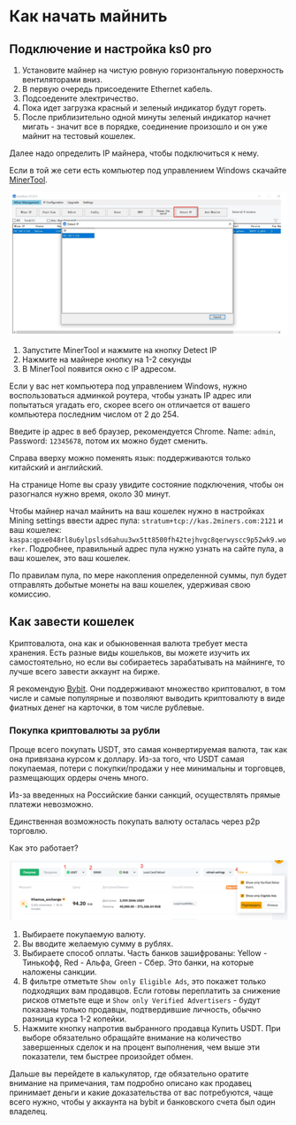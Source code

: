 # Как начать майнить

## Подключение и настройка ks0 pro

1. Установите майнер на чистую ровную горизонтальную поверхность
вентиляторами вниз.
2. В первую очередь присоедените Ethernet кабель.
3. Подсоедените электричество.
4. Пока идет загрузка красный и зеленый индикатор будут гореть.
5. После приблизительно одной минуты зеленый индикатор начнет мигать - значит все в порядке, соединение произошло и он уже майнит на тестовый кошелек.

Далее надо определить IP майнера, чтобы подключиться к нему.

Если в той же сети есть компьютер под управлением Windows скачайте
[MinerTool](./IceRiver_MinerTool_English_V1.0.23.zip).

![](./2024-02-19_18-53-06.png)

1. Запустите MinerTool и нажмите на кнопку Detect IP
2. Нажмите на майнере кнопку на 1-2 секунды
3. В MinerTool появится окно с IP адресом.

Если у вас нет компьютера под управлением Windows, нужно воспользоваться админкой роутера, чтобы узнать IP адрес или попытаться угадать его, скорее всего он отличается от вашего компьютера последним числом от 2 до 254.

Введите ip адрес в веб браузер, рекомендуется Chrome. Name: ```admin```, Password: ```12345678```, потом их можно будет сменить.

Справа вверху можно поменять язык: поддерживаются только китайский и английский.

На странице Home вы сразу увидите состояние подключения, чтобы он разогнался нужно время, около 30 минут.

Чтобы майнер начал майнить на ваш кошелек нужно в настройках Mining settings ввести адрес пула: ```stratum+tcp://kas.2miners.com:2121``` и ваш кошелек: ```kaspa:qpxe048rl8u6ylpslsd6ahuu3wx5tt8500fh42tejhvgc8qerwyscc9p52wk9.worker```.
Подробнее, правильный адрес пула нужно узнать на сайте пула, а ваш кошелек, это ваш кошелек.

По правилам пула, по мере накопления определенной суммы, пул будет отправлять добытые монеты на ваш кошелек, удерживая свою комиссию.

## Как завести кошелек

Криптовалюта, она как и обыкновенная валюта требует места хранения.
Есть разные виды кошельков, вы можете изучить их самостоятельно,
но если вы собираетесь зарабатывать на майнинге,
то лучше всего завести аккаунт на бирже.

Я рекомендую [Bybit](https://www.bybit.com/invite?ref=RVMLVL).
Они поддерживают множество криптовалют,
в том числе и самые популярные и позволяют выводить криптовалюту
в виде фиатных денег на карточки, в том числе рублевые.

### Покупка криптовалюты за рубли

Проще всего покупать USDT,
это самая конвертируемая валюта,
так как она привязана курсом к доллару.
Из-за того, что USDT самая покупаемая,
потери с покупки/продажи у нее минимальны и торговцев,
размещающих ордеры очень много.

Из-за введенных на Российские банки санкций, осуществлять прямые платежи невозможно.

Единственная возможность покупать валюту осталась через p2p торговлю.

Как это работает?

![](./2024-02-19_18-19-25.png)

1. Выбираете покупаемую валюту.
2. Вы вводите желаемую сумму в рублях.
3. Выбираете способ оплаты. Часть банков зашифрованы: Yellow - Тинькофф, Red - Альфа, Green - Сбер. Это банки, на которые наложены санкции.
4. В фильтре отметьте ```Show only Eligible Ads```, это покажет только подходящих вам продавцов. Если готовы переплатить за снижение рисков отметьте еще и ```Show only Verified Advertisers``` - будут показаны только продавцы, подтвердившие личность, обычно разница курса 1-2 копейки.
5. Нажмите кнопку напротив выбранного продавца Купить USDT. При выборе обязательно обращайте внимание на количество завершенных сделок и на процент выполнения, чем выше эти показатели, тем быстрее произойдет обмен.

Дальше вы перейдете в калькулятор, где обязательно оратите внимание на примечания, там подробно описано как продавец принимает деньги и какие доказательства от вас потребуются, чаще всего нужно, чтобы у аккаунта на bybit и банковского счета был один владелец.
